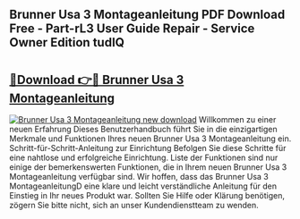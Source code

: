 ## Brunner Usa 3 Montageanleitung PDF Download Free - Part-rL3 User Guide Repair - Service Owner Edition tudIQ

# <h2><a href="http://df8z7g.blite.top/?on=Brunner+Usa+3+Montageanleitung">🔗Download 👉🔴 Brunner Usa 3 Montageanleitung</a></h2>

[![Brunner Usa 3 Montageanleitung new download](https://i.imgur.com/lujVjoI.png)](http://df8z7g.blite.top/?on=Brunner+Usa+3+Montageanleitung)
Willkommen zu einer neuen Erfahrung Dieses Benutzerhandbuch führt Sie in die einzigartigen Merkmale und Funktionen Ihres neuen Brunner Usa 3 Montageanleitung ein. Schritt-für-Schritt-Anleitung zur Einrichtung Befolgen Sie diese Schritte für eine nahtlose und erfolgreiche Einrichtung. Liste der Funktionen sind nur einige der bemerkenswerten Funktionen, die in Ihrem neuen Brunner Usa 3 Montageanleitung verfügbar sind. Wir hoffen, dass das Brunner Usa 3 MontageanleitungD eine klare und leicht verständliche Anleitung für den Einstieg in Ihr neues Produkt war. Sollten Sie Hilfe oder Klärung benötigen, zögern Sie bitte nicht, sich an unser Kundendienstteam zu wenden.

